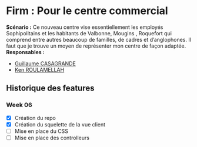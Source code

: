 # Firm : Pour le centre commercial
<b>Scénario :</b> Ce nouveau centre vise essentiellement les employés Sophipolitains  et les habitants de Valbonne, Mougins , Roquefort qui comprend entre autres beaucoup de familles, de cadres et d’anglophones. Il faut que je trouve un moyen de représenter mon centre de façon adaptée.<br/>
<b>Responsables :</b><br/>
 - [Guillaume CASAGRANDE](guillaume.casagrande@etu.unice.fr)
 - [Ken ROULAMELLAH](ken.roulamellah@etu.unice.fr)

## Historique des features
### Week 06
 - [x] Création du repo
 - [x] Création du squelette de la vue client
 - [ ] Mise en place du CSS
 - [ ] Mise en place des controlleurs